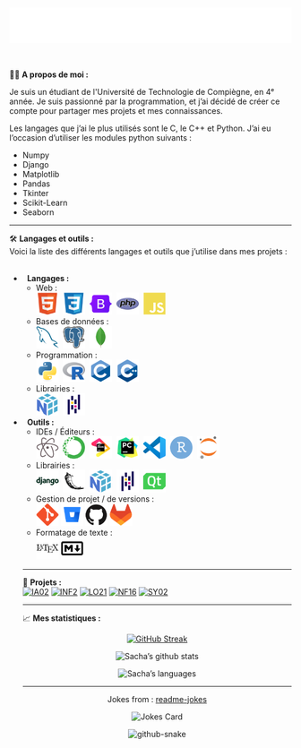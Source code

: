 <img src="https://github.com/sacha-sz/sacha-sz/blob/main/name.svg" title="Name" alt="sacha-sz"/>&nbsp;
---


:technologist: <b>A propos de moi :</b></summary><br>

Je suis un étudiant de l'Université de Technologie de Compiègne, en 4ᵉ année.
Je suis passionné par la programmation, et j’ai décidé de créer ce compte pour partager mes projets et mes connaissances.

Les langages que j’ai le plus utilisés sont le C, le C++ et Python.
J’ai eu l’occasion d’utiliser les modules python suivants :
- Numpy
- Django
- Matplotlib
- Pandas
- Tkinter
- Scikit-Learn
- Seaborn
---


:hammer_and_wrench: <b>Langages et outils :</b></summary><br>
Voici la liste des différents langages et outils que j’utilise dans mes projets :<br><br>
<ul>
  
  
  <li>&nbsp; <b>Langages :</b>
  
  <ul>
  <li>
  Web :<br>  
  <img src="https://github.com/devicons/devicon/blob/master/icons/html5/html5-original.svg" title="HTML5" alt="HTML" width="40" height="40"/>&nbsp;
  <img src="https://github.com/devicons/devicon/blob/master/icons/css3/css3-original.svg"  title="CSS3" alt="CSS" width="40" height="40"/>&nbsp;
  <img src="https://github.com/devicons/devicon/blob/master/icons/bootstrap/bootstrap-original.svg" title="Bootstrap" alt="Bootstrap" width="40" height="40"/>&nbsp;
  <img src="https://github.com/devicons/devicon/blob/master/icons/php/php-original.svg" title="php" alt="php" width="40" height="40"/>&nbsp;
 <img src="https://github.com/devicons/devicon/blob/master/icons/javascript/javascript-plain.svg" title="Javascript" alt="Javascript" width="40" height="40"/>&nbsp;

  </li>

  <li>
  Bases de données :<br>  
  <img src="https://github.com/devicons/devicon/blob/master/icons/mysql/mysql-original.svg" title="mysql" alt="mysql" width="40" height="40"/>&nbsp;
  <img src="https://github.com/devicons/devicon/blob/master/icons/postgresql/postgresql-original.svg" title="postgresql" alt="postgresql" width="40" height="40"/>&nbsp;
  <img src="https://github.com/devicons/devicon/blob/master/icons/mongodb/mongodb-original.svg" title="mongodb" alt="mongodb" width="40"/>&nbsp;
  </li>

  <li>
  Programmation :<br>  
  <img src="https://github.com/devicons/devicon/blob/master/icons/python/python-original.svg" title="python"  alt="python" width="40" height="40"/>&nbsp;
  <img src="https://github.com/devicons/devicon/blob/master/icons/r/r-original.svg" title="R"  alt="R" width="40" height="40"/>&nbsp;
  <img src="https://github.com/devicons/devicon/blob/master/icons/c/c-original.svg" title="C" alt="C" width="40" height="40"/>&nbsp;
  <img src="https://github.com/devicons/devicon/blob/master/icons/cplusplus/cplusplus-original.svg" title="Cplusplus" alt="Cplusplus" width="40" height="40"/>&nbsp;
  </li>

  <li>
  Librairies :<br>  
  <img src="https://github.com/devicons/devicon/blob/master/icons/numpy/numpy-original.svg" title="Numpy"  alt="Numpy" width="40" height="40"/>&nbsp;
  <img src="https://github.com/devicons/devicon/blob/master/icons/pandas/pandas-original.svg" title="Pandas"  alt="Pandas" width="40" height="40"/>&nbsp;
  </li>
  </ul>

    
  <li>&nbsp; <b>Outils :</b>
    
  <ul>
  <li>
  IDEs / Éditeurs : <br>
  <img src="https://github.com/devicons/devicon/blob/master/icons/atom/atom-original.svg" title="Atom" alt="Atom" width="40" height="40"/>&nbsp;
      <img src="https://github.com/devicons/devicon/blob/master/icons/anaconda/anaconda-original.svg" title="Anaconda" alt="Anaconda" width="40" height="40"/>&nbsp;
  <img src="https://github.com/devicons/devicon/blob/master/icons/jetbrains/jetbrains-original.svg" title="jetbrains" alt="jetbrains" width="40" height="40"/>&nbsp;
  <img src="https://github.com/devicons/devicon/blob/master/icons/pycharm/pycharm-original.svg" title="pycharm" alt="pycharm" width="40" height="40"/>&nbsp;
  <img src="https://github.com/devicons/devicon/blob/master/icons/vscode/vscode-original.svg" title="vscode" alt="vscode" width="40" height="40"/>&nbsp;
  <img src="https://github.com/devicons/devicon/blob/master/icons/rstudio/rstudio-original.svg" title="Rstudio" alt="Rstudio" width="40" height="40"/>&nbsp;
  <img src="https://github.com/devicons/devicon/blob/master/icons/jupyter/jupyter-original.svg" title="jupyter" alt="jupyter" width="40" height="40"/>&nbsp;
  </li>

  <li>
  Librairies : <br>
  <img src="https://github.com/devicons/devicon/blob/master/icons/django/django-plain-wordmark.svg" title="Django" alt="Django" width="40" height="40"/>&nbsp;
  <img src="https://github.com/devicons/devicon/blob/master/icons/flask/flask-original.svg" title="Flask" alt="Flask" width="40" height="40"/>&nbsp;
  <img src="https://github.com/devicons/devicon/blob/master/icons/numpy/numpy-original.svg" title="numpy" alt="numpy" width="40" height="40"/>&nbsp;
  <img src="https://github.com/devicons/devicon/blob/master/icons/pandas/pandas-original.svg" title="pandas" alt="pandas" width="40" height="40"/>&nbsp;
  <img src="https://github.com/devicons/devicon/blob/master/icons/qt/qt-original.svg" title="QT"  alt="QT" width="40" height="40"/>&nbsp;
  </li>


  <li>
  Gestion de projet / de versions :<br>
  <img src="https://github.com/devicons/devicon/blob/master/icons/git/git-original.svg" title="Git" alt="Git" width="40" height="40"/>
  <img src="https://github.com/devicons/devicon/blob/master/icons/bitbucket/bitbucket-original.svg" title="Bitbucket" alt="Bitbucket" width="40" height="40"/>
  <img src="https://github.com/devicons/devicon/blob/master/icons/github/github-original.svg" title="Github" alt="Github" width="40" height="40"/>
  <img src="https://github.com/devicons/devicon/blob/master/icons/gitlab/gitlab-original.svg" title="Gitlab" alt="Gitlab" width="40" height="40"/>
  </li>

  <li>
  Formatage de texte :<br>
  <img src="https://github.com/devicons/devicon/blob/master/icons/latex/latex-original.svg" title="Latex" alt="Latex" width="40" height="40"/>
  <img src="https://github.com/devicons/devicon/blob/master/icons/markdown/markdown-original.svg" title="markdown" alt="markdown" width="40" height="40"/>
  </li>

    
  </li>
    
    
</ul>

---

:notebook_with_decorative_cover: <b>Projets :</b></summary><br>
[![IA02](https://github-readme-stats.vercel.app/api/pin/?username=sacha-sz&theme=transparent&repo=UTC-IA02)](https://github.com/sacha-sz/UTC-IA02)
[![INF2](https://github-readme-stats.vercel.app/api/pin/?username=sacha-sz&theme=transparent&repo=UTC-INF2)](https://github.com/sacha-sz/UTC-INF2)
[![LO21](https://github-readme-stats.vercel.app/api/pin/?username=sacha-sz&theme=transparent&repo=UTC-LO21)](https://github.com/sacha-sz/UTC-LO21)
[![NF16](https://github-readme-stats.vercel.app/api/pin/?username=sacha-sz&theme=transparent&repo=UTC-NF16)](https://github.com/sacha-sz/UTC-NF16)
[![SY02](https://github-readme-stats.vercel.app/api/pin/?username=sacha-sz&theme=transparent&repo=UTC-SY02)](https://github.com/sacha-sz/UTC-SY02)

---


:chart_with_upwards_trend: <b>Mes statistiques :</b></summary><br>
<div align="center">

  [![GitHub Streak](https://streak-stats.demolab.com?user=sacha-sz&theme=transparent&locale=fr&date_format=j%20M%5B%20Y%5D&mode=weekly&card_width=500)](https://git.io/streak-stats)
  
  ![Sacha’s github stats](https://github-readme-stats.vercel.app/api?username=sacha-sz&show_icons=true&theme=transparent&custom_title=Statistiques%20Github&card_width=500)

  ![Sacha’s languages](https://github-readme-stats.vercel.app/api/top-langs/?username=sacha-sz&layout=compact&theme=transparent&custom_title=Langages%20les%20plus%20utilisés&card_width=500&hide=javascript,jupyter%20notebook)


---
<div align="center">
  
  Jokes from : [readme-jokes](https://github.com/ABSphreak/readme-jokes?tab=readme-ov-file) <br>
  
  ![Jokes Card](https://readme-jokes.vercel.app/api?hideBorder&theme=graywhite) <br>
</div>

<picture>
  <source media="(prefers-color-scheme: dark)" srcset="https://github.com/sacha-sz/sacha-sz/blob/output/github-contribution-grid-snake-dark.svg" />
  <source media="(prefers-color-scheme: light)" srcset="https://github.com/sacha-sz/sacha-sz/blob/output/github-contribution-grid-snake.svg" />
  <img alt="github-snake" src="github-snake.svg" />
</picture>
